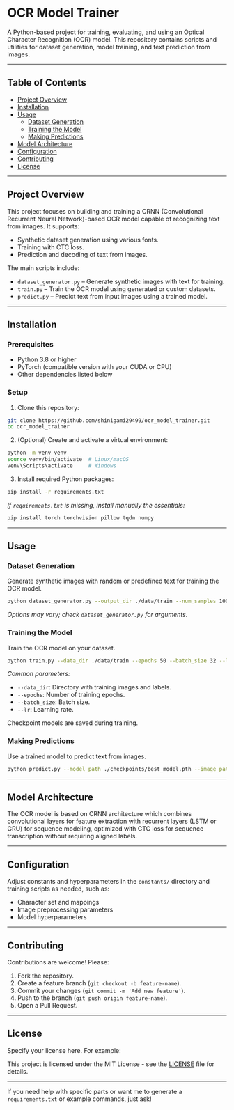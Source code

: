 # OCR Model Trainer

A Python-based project for training, evaluating, and using an Optical Character Recognition (OCR) model. This repository contains scripts and utilities for dataset generation, model training, and text prediction from images.

---

## Table of Contents

- [Project Overview](#project-overview)
- [Installation](#installation)
- [Usage](#usage)
  - [Dataset Generation](#dataset-generation)
  - [Training the Model](#training-the-model)
  - [Making Predictions](#making-predictions)
- [Model Architecture](#model-architecture)
- [Configuration](#configuration)
- [Contributing](#contributing)
- [License](#license)

---

## Project Overview

This project focuses on building and training a CRNN (Convolutional Recurrent Neural Network)-based OCR model capable of recognizing text from images. It supports:

- Synthetic dataset generation using various fonts.
- Training with CTC loss.
- Prediction and decoding of text from images.

The main scripts include:

- `dataset_generator.py` – Generate synthetic images with text for training.
- `train.py` – Train the OCR model using generated or custom datasets.
- `predict.py` – Predict text from input images using a trained model.

---

## Installation

### Prerequisites

- Python 3.8 or higher
- PyTorch (compatible version with your CUDA or CPU)
- Other dependencies listed below

### Setup

1. Clone this repository:

```bash
git clone https://github.com/shinigami29499/ocr_model_trainer.git
cd ocr_model_trainer
```

2. (Optional) Create and activate a virtual environment:

```bash
python -m venv venv
source venv/bin/activate  # Linux/macOS
venv\Scripts\activate     # Windows
```

3. Install required Python packages:

```bash
pip install -r requirements.txt
```

*If `requirements.txt` is missing, install manually the essentials:*

```bash
pip install torch torchvision pillow tqdm numpy
```

---

## Usage

### Dataset Generation

Generate synthetic images with random or predefined text for training the OCR model.

```bash
python dataset_generator.py --output_dir ./data/train --num_samples 10000
```

*Options may vary; check `dataset_generator.py` for arguments.*

### Training the Model

Train the OCR model on your dataset.

```bash
python train.py --data_dir ./data/train --epochs 50 --batch_size 32 --lr 0.001
```

*Common parameters:*

- `--data_dir`: Directory with training images and labels.
- `--epochs`: Number of training epochs.
- `--batch_size`: Batch size.
- `--lr`: Learning rate.

Checkpoint models are saved during training.

### Making Predictions

Use a trained model to predict text from images.

```bash
python predict.py --model_path ./checkpoints/best_model.pth --image_path ./test_images/sample.png
```

---

## Model Architecture

The OCR model is based on CRNN architecture which combines convolutional layers for feature extraction with recurrent layers (LSTM or GRU) for sequence modeling, optimized with CTC loss for sequence transcription without requiring aligned labels.

---

## Configuration

Adjust constants and hyperparameters in the `constants/` directory and training scripts as needed, such as:

- Character set and mappings
- Image preprocessing parameters
- Model hyperparameters

---

## Contributing

Contributions are welcome! Please:

1. Fork the repository.
2. Create a feature branch (`git checkout -b feature-name`).
3. Commit your changes (`git commit -m 'Add new feature'`).
4. Push to the branch (`git push origin feature-name`).
5. Open a Pull Request.

---

## License

Specify your license here. For example:

This project is licensed under the MIT License - see the [LICENSE](LICENSE) file for details.

---

If you need help with specific parts or want me to generate a `requirements.txt` or example commands, just ask!
